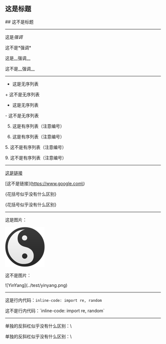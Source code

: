 ## 这是标题

\#\# 这不是标题

---------

这是*强调*

这不是\*强调\*

这是__强调__

这不是\_\_强调\_\_

---------

+ 这是无序列表

\+ 这不是无序列表

- 这是无序列表

\- 这不是无序列表

5. 这是有序列表（注意编号）

9. 这是有序列表（注意编号）

5\. 这不是有序列表（注意编号）

9\. 这不是有序列表（注意编号）

---------

[这是链接](https://www.google.com)

\[这不是链接\]\(https://www.google.com\)

{花括号似乎没有什么区别}

\{花括号似乎没有什么区别\}

---------

这是图片：

![YinYang](../test/yinyang.png)

这不是图片：

\!\[YinYang\]\(../test/yinyang.png\)

------------

这是行内代码：`inline-code: import re, random`

这不是行内代码：\`inline-code: import re, random\`

----------

单独的反斜杠似乎没有什么区别：\\

单独的反斜杠似乎没有什么区别：\